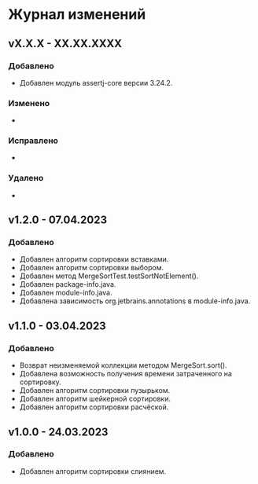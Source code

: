 # Журнал изменений
## vX.X.X - XX.XX.XXXX
### Добавлено
* Добавлен модуль assertj-core версии 3.24.2.

### Изменено
*

### Исправлено
*

### Удалено
*

## v1.2.0 - 07.04.2023
### Добавлено
* Добавлен алгоритм сортировки вставками.
* Добавлен алгоритм сортировки выбором.
* Добавлен метод MergeSortTest.testSortNotElement().
* Добавлен package-info.java.
* Добавлен module-info.java.
* Добавлена зависимость org.jetbrains.annotations в module-info.java.

## v1.1.0 - 03.04.2023
### Добавлено
* Возврат неизменяемой коллекции методом MergeSort.sort().
* Добавлена возможность получения времени затраченного на сортировку. 
* Добавлен алгоритм сортировки пузырьком.
* Добавлен алгоритм шейкерной сортировки.
* Добавлен алгоритм сортировки расчёской.

## v1.0.0 - 24.03.2023
### Добавлено
* Добавлен алгоритм сортировки слиянием.
